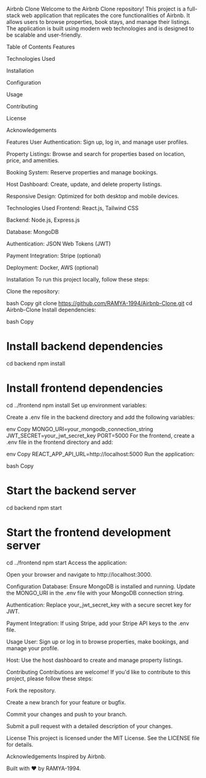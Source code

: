 Airbnb Clone
Welcome to the Airbnb Clone repository! This project is a full-stack web application that replicates the core functionalities of Airbnb. It allows users to browse properties, book stays, and manage their listings. The application is built using modern web technologies and is designed to be scalable and user-friendly.

Table of Contents
Features

Technologies Used

Installation

Configuration

Usage

Contributing

License

Acknowledgements

Features
User Authentication: Sign up, log in, and manage user profiles.

Property Listings: Browse and search for properties based on location, price, and amenities.

Booking System: Reserve properties and manage bookings.

Host Dashboard: Create, update, and delete property listings.

Responsive Design: Optimized for both desktop and mobile devices.

Technologies Used
Frontend: React.js, Tailwind CSS

Backend: Node.js, Express.js

Database: MongoDB

Authentication: JSON Web Tokens (JWT)

Payment Integration: Stripe (optional)

Deployment: Docker, AWS (optional)

Installation
To run this project locally, follow these steps:

Clone the repository:

bash
Copy
git clone https://github.com/RAMYA-1994/Airbnb-Clone.git
cd Airbnb-Clone
Install dependencies:

bash
Copy
# Install backend dependencies
cd backend
npm install

# Install frontend dependencies
cd ../frontend
npm install
Set up environment variables:

Create a .env file in the backend directory and add the following variables:

env
Copy
MONGO_URI=your_mongodb_connection_string
JWT_SECRET=your_jwt_secret_key
PORT=5000
For the frontend, create a .env file in the frontend directory and add:

env
Copy
REACT_APP_API_URL=http://localhost:5000
Run the application:

bash
Copy
# Start the backend server
cd backend
npm start

# Start the frontend development server
cd ../frontend
npm start
Access the application:

Open your browser and navigate to http://localhost:3000.

Configuration
Database: Ensure MongoDB is installed and running. Update the MONGO_URI in the .env file with your MongoDB connection string.

Authentication: Replace your_jwt_secret_key with a secure secret key for JWT.

Payment Integration: If using Stripe, add your Stripe API keys to the .env file.

Usage
User: Sign up or log in to browse properties, make bookings, and manage your profile.

Host: Use the host dashboard to create and manage property listings.

Contributing
Contributions are welcome! If you'd like to contribute to this project, please follow these steps:

Fork the repository.

Create a new branch for your feature or bugfix.

Commit your changes and push to your branch.

Submit a pull request with a detailed description of your changes.

License
This project is licensed under the MIT License. See the LICENSE file for details.

Acknowledgements
Inspired by Airbnb.

Built with ❤️ by RAMYA-1994.
